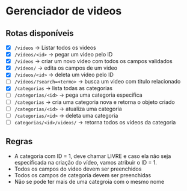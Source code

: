 # Gerenciador de videos

## Rotas disponíveis
- [X] `/videos` -> Listar todos os videos
- [X] `/videos/<id>` -> pegar um video pelo ID
- [X] `/videos` -> criar um novo video com todos os campos validados
- [X] `/videos/` -> edita os campos de um video
- [X] `/videos/<id>` -> deleta um video pelo ID
- [ ] `/videos/?search=<termo>` -> busca um video com titulo relacionado
- [X] `/categorias` -> lista todas as categorias
- [ ] `/categorias/<id>` -> pega uma categoria especifica 
- [ ] `/categorias` -> cria uma categoria nova e retorna o objeto criado
- [ ] `/categorias/<id>` -> atualiza uma categoria
- [ ] `/categorias/<id>` -> deleta uma categoria 
- [ ] `categorias/<id>/videos/` -> retorna todos os videos da categoria

## Regras
 - A categoria com ID = 1, deve chamar LIVRE e caso ela não seja especificada na criação do vídeo, vamos atribuir o ID = 1.
 - Todos os campos do video devem ser preenchidos
 - Todos os campos de categoria devem ser preenchidas
 - Não se pode ter mais de uma categroia com o mesmo nome
 